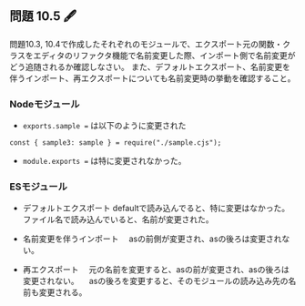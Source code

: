 ## 問題 10.5 🖋️

問題10.3, 10.4で作成したそれぞれのモジュールで、エクスポート元の関数・クラスをエディタのリファクタ機能で名前変更した際、インポート側で名前変更がどう追随されるか確認しなさい。
また、デフォルトエクスポート、名前変更を伴うインポート、再エクスポートについても名前変更時の挙動を確認すること。

### Nodeモジュール

- `exports.sample =` は以下のように変更された

`const { sample3: sample } = require("./sample.cjs");`

- `module.exports =` は特に変更されなかった。

### ESモジュール

- デフォルトエクスポート
  defaultで読み込んでると、特に変更はなかった。
  ファイル名で読み込んでいると、名前が変更された。

- 名前変更を伴うインポート
  　asの前側が変更され、asの後ろは変更されない。

- 再エクスポート
  　元の名前を変更すると、asの前が変更され、asの後ろは変更されない。
  　asの後ろを変更すると、そのモジュールの読み込み先の名前も変更される。
